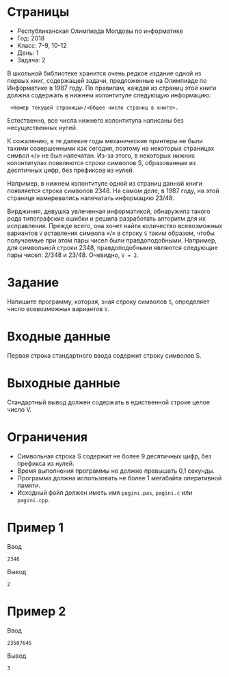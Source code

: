 # Страницы
* Республиканская Олимпиада Молдовы по информатике
* Год: 2018
* Класс: 7-9, 10-12
* День: 1
* Задача: 2

В школьной библиотеке хранится очень редкое издание одной из первых книг,
содержащей задачи, предложенные на Олимпиаде по Информатике в 1987 году. По
правилам, каждая из страниц этой книги должна содержать в нижнем колонтитуле
следующую информацию:
  
` <Номер текущей страницы>/<Общее число страниц в книге>.`

Естественно, все числа нижнего колонтитула написаны без несущественных нулей.

К сожалению, в те далекие годы механические принтеры не были такими
совершенными как сегодня, поэтому на некоторых страницах символ «/» не был напечатан.
Из-за этого, в некоторых нижних колонтитулах появляются строки символов S,
образованные из десятичных цифр, без префиксов из нулей.

Например, в нижнем колонтитуле одной из страниц данной книги появляется строка
символов 2348. На самом деле, в 1987 году, на этой странице намеревались напечатать
информацию 23/48.

Вирджиния, девушка увлеченная информатикой, обнаружила такого рода типографские
ошибки и решила разработать алгоритм для их исправления. Прежде всего, она хочет найти
количество всевозможных вариантов `V` вставления символа «/» в строку `S` таким образом,
чтобы получаемые при этом пары чисел были правдоподобными.
Например, для символьной строки 2348, правдоподобными являются следующие пары
чисел: 2/348 и 23/48. Очевидно, `V = 2`.

# Задание 
Напишите программу, которая, зная строку символов `S`, определяет число
всевозможных вариантов `V`.

# Входные данные 
Первая строка стандартного ввода содержит строку символов S.

# Выходные данные 
Стандартный вывод должен содержать в едиственной строке целое
число V.

# Ограничения 
* Символьная строка S содержит не более 9 десятичных цифр, без префикса из нулей. 
* Время выполнения программы не должно превышать 0,1 секунды.
* Программа должна использовать не более 1 мегабайта оперативной памяти. 
* Исходный файл должен иметь имя `pagini.pas`, `pagini.c` или `pagini.cpp`.

# Пример 1
Ввод 
```
2348
```

Вывод
```
2
```

# Пример 2
Ввод 
```
23507645
```

Вывод
```
3
```
